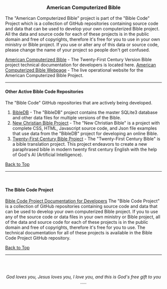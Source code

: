 <a id="top"></a>
<h3 align="center">American Computerized Bible</h3>

The "American Computerized Bible" project is part of the "Bible Code" Project which is a collection of GitHub repositories containing source code and data that can be used to develop your own computerized Bible project. All the data and source code for each of these projects is in the public domain and free of copyrights, therefore it's free for you to use in your own ministry or Bible project. If you use or alter any of this data or source code, please change the name of your project so people don't get confused.


[American Computerized Bible](https://github.com/ACB-Bible/Bible-Code/blob/main/ACB/ACB.md/) -  The Twenty-First Century Version Bible project technical documentation for developers is located here.
[American Computerized Bible Webpage](https://acbible.com) - The live operational website for the American Computerized Bible Project.

---

#### Other Active Bible Code Repositories

The "Bible Code" GitHub repositories that are actively being developed.

1. [BibleDB](https://github.com/ACB-Bible/BibleDB/) - The "BibleDB" project contains the master SQLite3 database and other data files for multiple versions of the Bible.
2. [New Christian Bible Project](https://github.com/ACB-Bible/NCB/) - The "New Christian Bible" is a project with complete CSS, HTML, Javascript source code, and Json file  examples that use data from the "BibleDB" project for developing an online Bible.
3. [Twenty-First Century Bible Project](https://github.com/ACB-Bible/TWF/) - The "Twenty-First Century Bible" is a bible translation project. This project endeavors to create a new paraphrased bible in modern twenty first century English with the help of God's AI (Artificial Intelligence).

[Back to Top](#top)

---

<br>
   
#### The Bible Code Project

[Bible Code Project Documentation for Developers](https://github.com/ACB-Bible/Bible-Code/)
The "Bible Code Project" is a collection of GitHub repositories containing source code and data that can be used to develop your own computerized Bible project. If you to use any of the source code or data files in your own ministry or Bible project, all of the data and source code for each of these projects is in the public domain and free of copyrights, therefore it's free for you to use. The technical documentation for all of these projects is available in the Bible Code Project GitHub repository.

[Back to Top](#top)

---

<br><br>
<p align="center">
    <p align="center">
    <em>God loves you, Jesus loves you, I love you, and this is God's free gift to you .....</em>
</p>
